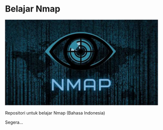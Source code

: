 # Belajar Nmap

![](https://github.com/fixploit03/Belajar-Nmap/blob/main/img/nmap.jpg)

Repositori untuk belajar Nmap (Bahasa Indonesia)

Segera...
